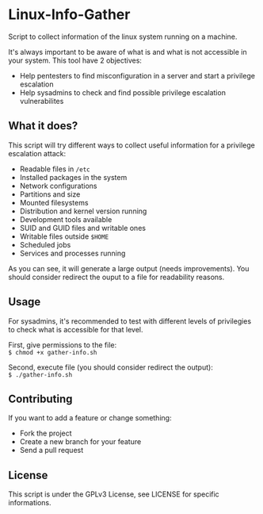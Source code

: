 # Linux-Info-Gather

Script to collect information of the linux system running on a machine.  

It's always important to be aware of what is and what is not accessible in your system. This tool have 2 objectives:
- Help pentesters to find misconfiguration in a server and start a privilege escalation  
- Help sysadmins to check and find possible privilege escalation vulnerabilites  

## What it does?
This script will try different ways to collect useful information for a privilege escalation attack:
- Readable files in ```/etc```
- Installed packages in the system
- Network configurations
- Partitions and size
- Mounted filesystems
- Distribution and kernel version running
- Development tools available
- SUID and GUID files and writable ones
- Writable files outside ```$HOME```
- Scheduled jobs
- Services and processes running

As you can see, it will generate a large output (needs improvements). You should consider redirect the ouput to a file for readability reasons.

## Usage
For sysadmins, it's recommended to test with different levels of privilegies to check what is accessible for that level.  

First, give permissions to the file:  
```$ chmod +x gather-info.sh```

Second, execute file (you should consider redirect the output):  
```$ ./gather-info.sh```

## Contributing
If you want to add a feature or change something:
- Fork the project
- Create a new branch for your feature
- Send a pull request

## License
This script is under the GPLv3 License, see LICENSE for specific informations.
